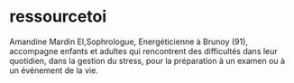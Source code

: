 # ressourcetoi
Amandine Mardin EI,Sophrologue, Energéticienne à Brunoy (91), accompagne enfants et adultes qui rencontrent des difficultés dans leur quotidien, dans la gestion du stress, pour la préparation à un examen ou à un événement de la vie.
